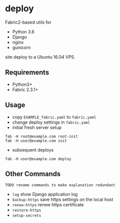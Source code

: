 # deploy
Fabric2-based utils for

* Python 3.6
* Django
* nginx
* gunicorn

site deploy to a Ubuntu 16.04 VPS.

## Requirements
* Python3+
* Fabric 2.3.1+

## Usage
* copy `EXAMPLE_fabric.yaml` to `fabric.yaml`
* change deploy settings in `fabric.yaml`
* initial fresh server setup
```shell
fab -H root@example.com root-init
fab -H user@example.com init
```
* subsequent deploys
```shell
fab -H user@example.com deploy
```

## Other Commands
```TODO rename commands to make explanation redundant```
* `log` show Django application log
* `backup-https` save https settings on the local host
* `renew-https`  renew https certificate
* `restore-https`
* `setup-secrets`

